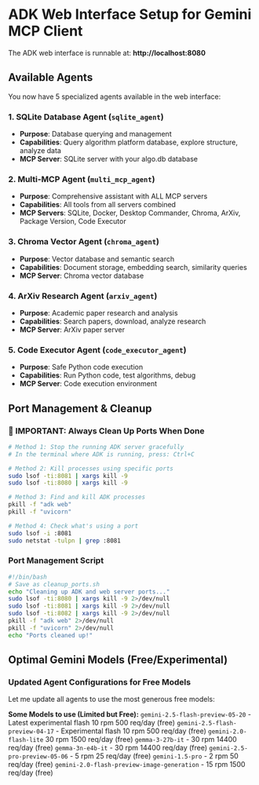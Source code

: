 # ADK Web Interface Setup for Gemini MCP Client

The ADK web interface is runnable at: **http://localhost:8080**

## Available Agents

You now have 5 specialized agents available in the web interface:

### 1. **SQLite Database Agent** (`sqlite_agent`)
- **Purpose**: Database querying and management
- **Capabilities**: Query algorithm platform database, explore structure, analyze data
- **MCP Server**: SQLite server with your algo.db database

### 2. **Multi-MCP Agent** (`multi_mcp_agent`)
- **Purpose**: Comprehensive assistant with ALL MCP servers
- **Capabilities**: All tools from all servers combined
- **MCP Servers**: SQLite, Docker, Desktop Commander, Chroma, ArXiv, Package Version, Code Executor

### 3. **Chroma Vector Agent** (`chroma_agent`)
- **Purpose**: Vector database and semantic search
- **Capabilities**: Document storage, embedding search, similarity queries
- **MCP Server**: Chroma vector database

### 4. **ArXiv Research Agent** (`arxiv_agent`)
- **Purpose**: Academic paper research and analysis
- **Capabilities**: Search papers, download, analyze research
- **MCP Server**: ArXiv paper server

### 5. **Code Executor Agent** (`code_executor_agent`)
- **Purpose**: Safe Python code execution
- **Capabilities**: Run Python code, test algorithms, debug
- **MCP Server**: Code execution environment

## Port Management & Cleanup

### 🚨 IMPORTANT: Always Clean Up Ports When Done

```bash
# Method 1: Stop the running ADK server gracefully
# In the terminal where ADK is running, press: Ctrl+C

# Method 2: Kill processes using specific ports
sudo lsof -ti:8081 | xargs kill -9
sudo lsof -ti:8080 | xargs kill -9

# Method 3: Find and kill ADK processes
pkill -f "adk web"
pkill -f "uvicorn"

# Method 4: Check what's using a port
sudo lsof -i :8081
sudo netstat -tulpn | grep :8081
```

### Port Management Script
```bash
#!/bin/bash
# Save as cleanup_ports.sh
echo "Cleaning up ADK and web server ports..."
sudo lsof -ti:8080 | xargs kill -9 2>/dev/null
sudo lsof -ti:8081 | xargs kill -9 2>/dev/null
sudo lsof -ti:8082 | xargs kill -9 2>/dev/null
pkill -f "adk web" 2>/dev/null
pkill -f "uvicorn" 2>/dev/null
echo "Ports cleaned up!"
```

## Optimal Gemini Models (Free/Experimental)

### Updated Agent Configurations for Free Models

Let me update all agents to use the most generous free models:

**Some Models to use (Limited but Free):**
 `gemini-2.5-flash-preview-05-20` - Latest experimental flash 10 rpm 500 req/day (free)
 `gemini-2.5-flash-preview-04-17` - Experimental flash 10 rpm 500 req/day (free)
 `gemini-2.0-flash-lite` 30 rpm 1500 req/day (free)
 `gemma-3-27b-it` - 30 rpm 14400 req/day (free)
 `gemma-3n-e4b-it` - 30 rpm 14400 req/day (free)
 `gemini-2.5-pro-preview-05-06` - 5 rpm 25 req/day (free)
 `gemini-1.5-pro` - 2 rpm 50 req/day (free)
 `gemini-2.0-flash-preview-image-generation` - 15 rpm 1500 req/day (free)